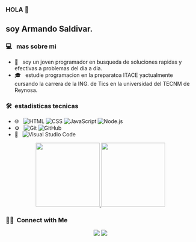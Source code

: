 
### HOLA 👋

<h2>soy Armando Saldivar.</h2>

<h3> 💻 &nbsp; mas sobre mi  </h3>

- 🤔 &nbsp; soy un joven programador en busqueda de soluciones rapidas y efectivas a problemas del dia a dia.
- 🎓 &nbsp; estudie programacion en la preparatoa ITACE yactualmente cursando la carrera de la ING. de Tics en la universidad del TECNM de Reynosa.


<h3> 🛠 &nbsp;estadisticas tecnicas</h3>

- 🌐 &nbsp;
  ![HTML](https://img.shields.io/badge/-HTML-333333?style=flat&logo=HTML5)
  ![CSS](https://img.shields.io/badge/-CSS-333333?style=flat&logo=CSS3&logoColor=1572B6)
  ![JavaScript](https://img.shields.io/badge/-JavaScript-333333?style=flat&logo=javascript)
  ![Node.js](https://img.shields.io/badge/-Node.js-333333?style=flat&logo=node.js)
- ⚙️ &nbsp;
  ![Git](https://img.shields.io/badge/-Git-333333?style=flat&logo=git)
  ![GitHub](https://img.shields.io/badge/-GitHub-333333?style=flat&logo=github)
- 🔧 &nbsp;
  ![Visual Studio Code](https://img.shields.io/badge/-Visual%20Studio%20Code-333333?style=flat&logo=visual-studio-code&logoColor=007ACC)


<p align="center">
  <a href="https://github.com/armandosaldivar-rgb">
    <img height="170em" src="https://github-readme-stats.vercel.app/api?username=armandosaldivar-rgb&show_icons=true&theme=github_dark&hide_border=true&count_private=true" />
    <img height="170em" src="https://github-readme-stats.vercel.app/api/top-langs/?username=armandosaldivar-rgb&layout=compact&langs_count=8&theme=github_dark&hide_border=true"/>
  </a>
</p>



<h3> 🤝🏻 &nbsp;Connect with Me </h3>

<p align="center">
<a href="https://www.instagram.com/armandosaldivarmelchor/"><img src="https://img.shields.io/badge/-Instagram-E4405F?style=flat-square&logo=Instagram&logoColor=white"/></a>
<a href="mailto:armandosaldivarmelchor@gmail.com"><img src="https://img.shields.io/badge/-Gmail-D14836?style=flat-square&logo=Gmail&logoColor=white"/></a>


<!--
**cdthomp1/cdthomp1** is a ✨ _special_ ✨ repository because its `README.md` (this file) appears on your GitHub profile.


----
Credit: [cdthomp1](https://github.com/cdthomp1)

Last Edited on: 19/11/2020
